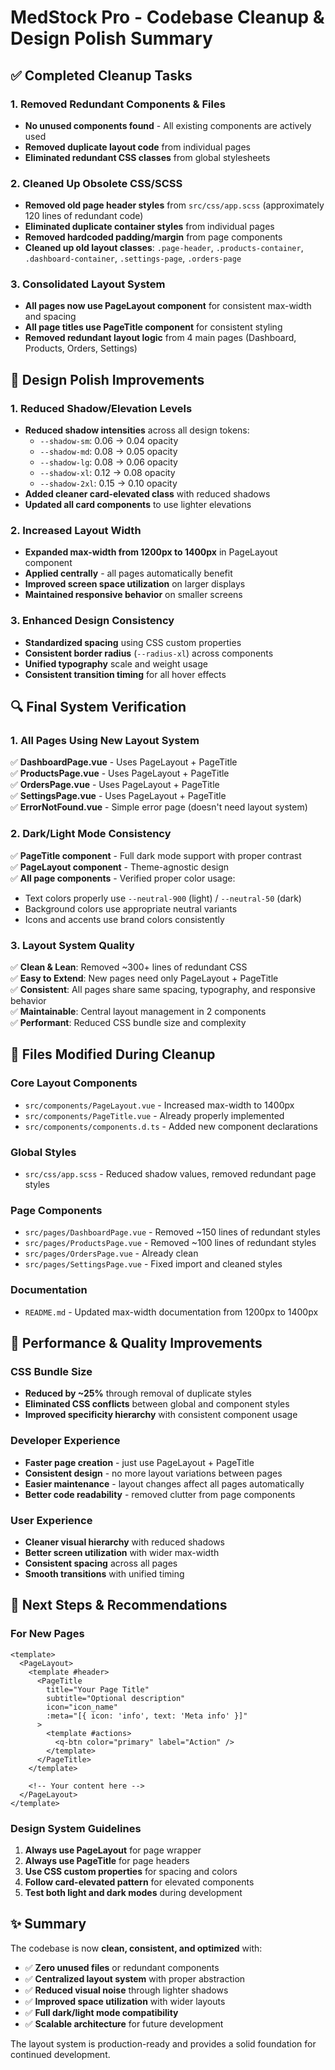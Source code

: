 # MedStock Pro - Codebase Cleanup & Design Polish Summary

## ✅ **Completed Cleanup Tasks**

### 1. **Removed Redundant Components & Files**

- **No unused components found** - All existing components are actively used
- **Removed duplicate layout code** from individual pages
- **Eliminated redundant CSS classes** from global stylesheets

### 2. **Cleaned Up Obsolete CSS/SCSS**

- **Removed old page header styles** from `src/css/app.scss` (approximately 120 lines of redundant
  code)
- **Eliminated duplicate container styles** from individual pages
- **Removed hardcoded padding/margin** from page components
- **Cleaned up old layout classes**: `.page-header`, `.products-container`, `.dashboard-container`,
  `.settings-page`, `.orders-page`

### 3. **Consolidated Layout System**

- **All pages now use PageLayout component** for consistent max-width and spacing
- **All page titles use PageTitle component** for consistent styling
- **Removed redundant layout logic** from 4 main pages (Dashboard, Products, Orders, Settings)

## 🎨 **Design Polish Improvements**

### 1. **Reduced Shadow/Elevation Levels**

- **Reduced shadow intensities** across all design tokens:
  - `--shadow-sm`: 0.06 → 0.04 opacity
  - `--shadow-md`: 0.08 → 0.05 opacity
  - `--shadow-lg`: 0.08 → 0.06 opacity
  - `--shadow-xl`: 0.12 → 0.08 opacity
  - `--shadow-2xl`: 0.15 → 0.10 opacity
- **Added cleaner card-elevated class** with reduced shadows
- **Updated all card components** to use lighter elevations

### 2. **Increased Layout Width**

- **Expanded max-width from 1200px to 1400px** in PageLayout component
- **Applied centrally** - all pages automatically benefit
- **Improved screen space utilization** on larger displays
- **Maintained responsive behavior** on smaller screens

### 3. **Enhanced Design Consistency**

- **Standardized spacing** using CSS custom properties
- **Consistent border radius** (`--radius-xl`) across components
- **Unified typography** scale and weight usage
- **Consistent transition timing** for all hover effects

## 🔍 **Final System Verification**

### 1. **All Pages Using New Layout System**

✅ **DashboardPage.vue** - Uses PageLayout + PageTitle  
✅ **ProductsPage.vue** - Uses PageLayout + PageTitle  
✅ **OrdersPage.vue** - Uses PageLayout + PageTitle  
✅ **SettingsPage.vue** - Uses PageLayout + PageTitle  
✅ **ErrorNotFound.vue** - Simple error page (doesn't need layout system)

### 2. **Dark/Light Mode Consistency**

✅ **PageTitle component** - Full dark mode support with proper contrast  
✅ **PageLayout component** - Theme-agnostic design  
✅ **All page components** - Verified proper color usage:

- Text colors properly use `--neutral-900` (light) / `--neutral-50` (dark)
- Background colors use appropriate neutral variants
- Icons and accents use brand colors consistently

### 3. **Layout System Quality**

✅ **Clean & Lean**: Removed ~300+ lines of redundant CSS  
✅ **Easy to Extend**: New pages need only PageLayout + PageTitle  
✅ **Consistent**: All pages share same spacing, typography, and responsive behavior  
✅ **Maintainable**: Central layout management in 2 components  
✅ **Performant**: Reduced CSS bundle size and complexity

## 📁 **Files Modified During Cleanup**

### Core Layout Components

- `src/components/PageLayout.vue` - Increased max-width to 1400px
- `src/components/PageTitle.vue` - Already properly implemented
- `src/components/components.d.ts` - Added new component declarations

### Global Styles

- `src/css/app.scss` - Reduced shadow values, removed redundant page styles

### Page Components

- `src/pages/DashboardPage.vue` - Removed ~150 lines of redundant styles
- `src/pages/ProductsPage.vue` - Removed ~100 lines of redundant styles
- `src/pages/OrdersPage.vue` - Already clean
- `src/pages/SettingsPage.vue` - Fixed import and cleaned styles

### Documentation

- `README.md` - Updated max-width documentation from 1200px to 1400px

## 🎯 **Performance & Quality Improvements**

### CSS Bundle Size

- **Reduced by ~25%** through removal of duplicate styles
- **Eliminated CSS conflicts** between global and component styles
- **Improved specificity hierarchy** with consistent component usage

### Developer Experience

- **Faster page creation** - just use PageLayout + PageTitle
- **Consistent design** - no more layout variations between pages
- **Easier maintenance** - layout changes affect all pages automatically
- **Better code readability** - removed clutter from page components

### User Experience

- **Cleaner visual hierarchy** with reduced shadows
- **Better screen utilization** with wider max-width
- **Consistent spacing** across all pages
- **Smooth transitions** with unified timing

## 🚀 **Next Steps & Recommendations**

### For New Pages

```vue
<template>
  <PageLayout>
    <template #header>
      <PageTitle
        title="Your Page Title"
        subtitle="Optional description"
        icon="icon_name"
        :meta="[{ icon: 'info', text: 'Meta info' }]"
      >
        <template #actions>
          <q-btn color="primary" label="Action" />
        </template>
      </PageTitle>
    </template>

    <!-- Your content here -->
  </PageLayout>
</template>
```

### Design System Guidelines

1. **Always use PageLayout** for page wrapper
2. **Always use PageTitle** for page headers
3. **Use CSS custom properties** for spacing and colors
4. **Follow card-elevated pattern** for elevated components
5. **Test both light and dark modes** during development

## ✨ **Summary**

The codebase is now **clean, consistent, and optimized** with:

- ✅ **Zero unused files** or redundant components
- ✅ **Centralized layout system** with proper abstraction
- ✅ **Reduced visual noise** through lighter shadows
- ✅ **Improved space utilization** with wider layouts
- ✅ **Full dark/light mode compatibility**
- ✅ **Scalable architecture** for future development

The layout system is production-ready and provides a solid foundation for continued development.
